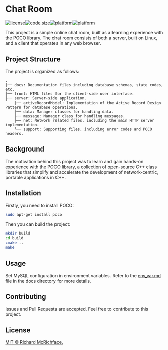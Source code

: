 # Chat Room

[![license](https://img.shields.io/github/license/Lambert-Rao/chatroom?style=plastic)](LICENSE)[![code size](https://img.shields.io/github/languages/code-size/Lambert-Rao/chatroom?style=plastic)]()[![platform](https://img.shields.io/badge/server-Linux-yellow?style=plastic)](https://en.wikipedia.org/wiki/Linux)[![platform](https://img.shields.io/badge/client-WebBrowser-lightblue?style=plastic)]()

This project is a simple online chat room, built as a learning experience with the POCO library. The chat room consists of both a server, built on Linux, and a client that operates in any web browser.

## Project Structure

The project is organized as follows:

```
.
├── docs: Documentation files including database schemas, state codes, etc.
├── front: HTML files for the client-side user interface.
├── server: Server-side application.
    ├── activeRecordModel: Implementation of the Active Record Design Pattern for database operations.
    ├── data: Manager classes for handling data.
    ├── message: Manager class for handling messages.
    ├── net: Network related files, including the main HTTP server implementation.
    └── support: Supporting files, including error codes and POCO headers.
```

## Background

The motivation behind this project was to learn and gain hands-on experience with the POCO library, a collection of open-source C++ class libraries that simplify and accelerate the development of network-centric, portable applications in C++.

## Installation

Firstly, you need to install POCO:

```bash
sudo apt-get install poco
```
Then you can build the project:

```bash
mkdir build
cd build
cmake ..
make
```

## Usage

Set MySQL configuration in environment variables. Refer to the [env_var.md](./docs/env_var.md) file in the docs directory for more details.

## Contributing

Issues and Pull Requests are accepted. Feel free to contribute to this project.

## License

[MIT © Richard McRichface.](./LICENSE)
